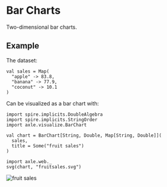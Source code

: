 Bar Charts
==========

Two-dimensional bar charts.

Example
-------

The dataset:

```book
val sales = Map(
  "apple" -> 83.8,
  "banana" -> 77.9,
  "coconut" -> 10.1
)
```

Can be visualized as a bar chart with:

```book
import spire.implicits.DoubleAlgebra
import spire.implicits.StringOrder
import axle.visualize.BarChart

val chart = BarChart[String, Double, Map[String, Double]](
  sales,
  title = Some("fruit sales")
)

import axle.web._
svg(chart, "fruitsales.svg")
```

![fruit sales](../images/fruitsales.svg)
